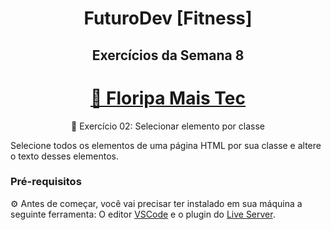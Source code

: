<h1 align="center"> FuturoDev [Fitness] </h1>

<h2 align="center"> Exercícios da Semana 8</h2>

<h1 align="center">
    <a href="https://floripamaistec.pmf.sc.gov.br/">🔗 Floripa Mais Tec</a>
</h1>
<p align="center">🚀 Exercício 02: Selecionar elemento por classe</p>

<p>Selecione todos os elementos de uma página HTML por sua classe e altere o texto desses elementos.</p>



### Pré-requisitos

⚙ Antes de começar, você vai precisar ter instalado em sua máquina a seguinte ferramenta:
O editor [VSCode](https://code.visualstudio.com/) e o plugin do [Live Server](https://marketplace.visualstudio.com/items?itemName=ritwickdey.LiveServer). 
